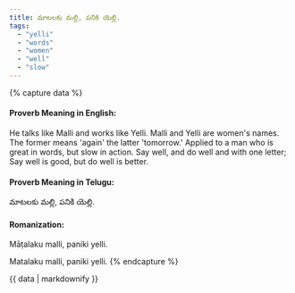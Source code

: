 ```yaml
---
title: మాటలకు మల్లి, పనికి యెల్లి.
tags:
  - "yelli"
  - "words"
  - "women"
  - "well"
  - "slow"
---
```


{% capture data %}
#### Proverb Meaning in English:
He talks like Malli and works like Yelli.
Malli and Yelli are women's names. The former means 'again' the latter 'tomorrow.'
Applied to a man who is great in words, but slow in action.
Say well, and do well and with one letter;
Say well is good, but do well is better.

#### Proverb Meaning in Telugu:
మాటలకు మల్లి, పనికి యెల్లి.

#### Romanization:
Māṭalaku malli, paniki yelli.

Matalaku malli, paniki yelli.
{% endcapture %}

{{ data | markdownify }}

